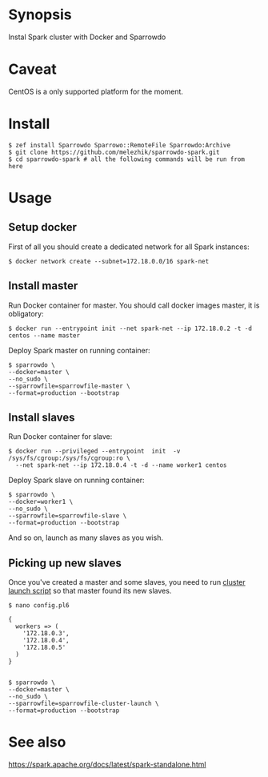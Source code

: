 # Synopsis

Instal Spark cluster with Docker and Sparrowdo

# Caveat

CentOS is a only supported platform for the moment.

# Install

    $ zef install Sparrowdo Sparrowo::RemoteFile Sparrowdo:Archive
    $ git clone https://github.com/melezhik/sparrowdo-spark.git
    $ cd sparrowdo-spark # all the following commands will be run from here

# Usage

## Setup docker

First of all you should create a dedicated network for all Spark instances:

    $ docker network create --subnet=172.18.0.0/16 spark-net

## Install master

Run Docker container for master. You should call docker images master, it is obligatory:

    $ docker run --entrypoint init --net spark-net --ip 172.18.0.2 -t -d centos --name master

Deploy Spark master on running container:

    $ sparrowdo \
    --docker=master \
    --no_sudo \
    --sparrowfile=sparrowfile-master \
    --format=production --bootstrap
  
## Install slaves

Run Docker container for slave:

    $ docker run --privileged --entrypoint  init  -v /sys/fs/cgroup:/sys/fs/cgroup:ro \
      --net spark-net --ip 172.18.0.4 -t -d --name worker1 centos

Deploy Spark slave on running container:

    $ sparrowdo \
    --docker=worker1 \
    --no_sudo \
    --sparrowfile=sparrowfile-slave \
    --format=production --bootstrap


And so on, launch as many slaves as you wish.

## Picking up new slaves

Once you've created a master and some slaves, you need to run [cluster launch script](https://spark.apache.org/docs/latest/spark-standalone.html#cluster-launch-scripts)
so that master found its new slaves.

    $ nano config.pl6

    {
      workers => (
        '172.18.0.3',
        '172.18.0.4',
        '172.18.0.5'
      )
    }


    $ sparrowdo \
    --docker=master \
    --no_sudo \
    --sparrowfile=sparrowfile-cluster-launch \
    --format=production --bootstrap


# See also

https://spark.apache.org/docs/latest/spark-standalone.html
